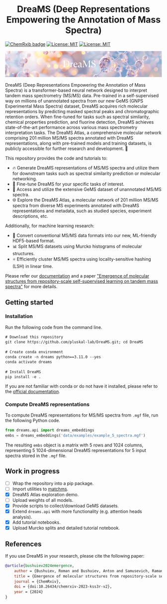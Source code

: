 <h1 align="center">DreaMS (Deep Representations Empowering the Annotation of Mass Spectra)</h1>

<!-- [![Documentation badge](https://img.shields.io/badge/docs-latest-brightgreen.svg)](https://ppiref.readthedocs.io/en/latest/?badge=latest) -->
<!-- [![Zenodo badge](https://zenodo.org/badge/DOI/10.5281/zenodo.13208732.svg)](https://doi.org/10.5281/zenodo.13208732) -->
<!-- [![Python package](https://github.com/anton-bushuiev/PPIRef/actions/workflows/python-package.yml/badge.svg)](https://github.com/anton-bushuiev/PPIRef/actions/workflows/python-package.yml) -->
[![ChemRxib badge](https://img.shields.io/badge/ChemRxiv-10.26434-brown.svg)](https://chemrxiv.org/engage/chemrxiv/article-details/6626775021291e5d1d61967f)
[![License: MIT](https://img.shields.io/badge/License-MIT-b31b1b.svg)](https://opensource.org/licenses/MIT)
[![License: MIT](https://img.shields.io/badge/Python-3.11-blue.svg)](https://opensource.org/licenses/MIT)

<p align="center">
  <img src="assets/dreams_background.png"/>
</p>

DreaMS (Deep Representations Empowering the Annotation of Mass Spectra) is a transformer-based neural network designed to interpret tandem mass spectrometry (MS/MS) data. Pre-trained in a self-supervised way on millions of unannotated spectra from our new GeMS (GNPS Experimental Mass Spectra) dataset, DreaMS acquires rich molecular representations by predicting masked spectral peaks and chromatographic retention orders. When fine-tuned for tasks such as spectral similarity, chemical properties prediction, and fluorine detection, DreaMS achieves state-of-the-art performance across various mass spectrometry interpretation tasks. The DreaMS Atlas, a comprehensive molecular network comprising 201 million MS/MS spectra annotated with DreaMS representations, along with pre-trained models and training datasets, is publicly accessible for further research and development. 🚀

This repository provides the code and tutorials to:

- 🔥 Generate DreaMS representations of MS/MS spectra and utilize them for downstream tasks such as spectral similarity prediction or molecular networking.
- 🤖 Fine-tune DreaMS for your specific tasks of interest.
- 💎 Access and utilize the extensive GeMS dataset of unannotated MS/MS spectra.
- 🌐 Explore the DreaMS Atlas, a molecular network of 201 million MS/MS spectra from diverse MS experiments annotated with DreaMS representations and metadata, such as studied species, experiment descriptions, etc.

Additionally, for machine learning research:
- 🔄 Convert conventional MS/MS data formats into our new, ML-friendly HDF5-based format.
- 📊 Split MS/MS datasets using Murcko histograms of molecular structures.
- ⭐ Efficiently cluster MS/MS spectra using locality-sensitive hashing (LSH) in linear time.

Please refer our [documentation](TODO) and a paper ["Emergence of molecular structures from repository-scale self-supervised learning on tandem mass spectra"](https://chemrxiv.org/engage/chemrxiv/article-details/6626775021291e5d1d61967f) for more details.

## Getting started


### Installation
Run the following code from the command line.

``` shell
# Download this repository
git clone https://github.com/pluskal-lab/DreaMS.git; cd DreaMS

# Create conda environment
conda create -n dreams python==3.11.0 --yes
conda activate dreams

# Install DreaMS
pip install -e .
```

If you are not familiar with conda or do not have it installed, please refer to the [official documentation](https://conda.io/projects/conda/en/latest/user-guide/getting-started.html).

### Compute DreaMS representations

To compute DreaMS representations for MS/MS spectra from `.mgf` file, run the following Python code.

``` python
from dreams.api import dreams_embeddings
embs = dreams_embeddings('data/examples/example_5_spectra.mgf')
```

The resulting `embs` object is a matrix with 5 rows and 1024 columns, representing 5 1024-dimensional DreaMS representations for 5 input spectra stored in the `.mgf` file.

## Work in progress
- [ ] Wrap the repository into a pip package.
- [ ] Import utilities to [matchms](https://github.com/matchms/matchms).
- [x] DreaMS Atlas exploration demo.
- [ ] Upload weights of all models.
- [x] Provide scripts to collect/download GeMS datasets.
- [x] Extend `dreams.api` with more functionality (e.g. attention heads analysis).
- [x] Add tutorial notebooks.
- [x] Upload Murcko splits and detailed tutorial notebook.

## References

If you use DreaMS in your research, please cite the following paper:

```bibtex
@article{bushuiev2024emergence,
    author = {Bushuiev, Roman and Bushuiev, Anton and Samusevich, Raman and Brungs, Corinna and Sivic, Josef and Pluskal, Tomáš},
    title = {Emergence of molecular structures from repository-scale self-supervised learning on tandem mass spectra},
    journal = {ChemRxiv},
    doi = {doi:10.26434/chemrxiv-2023-kss3r-v2},
    year = {2024}
}
```